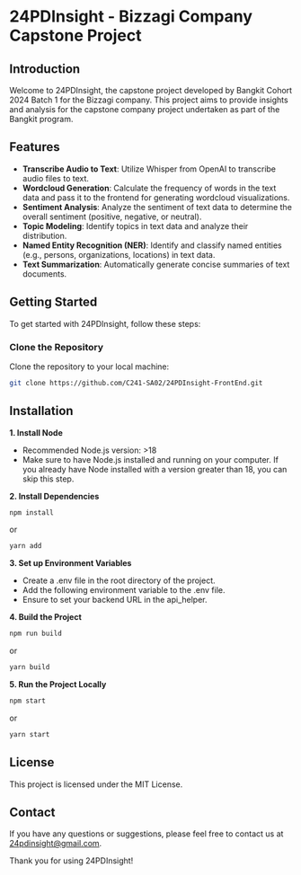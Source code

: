 # 24PDInsight - Bizzagi Company Capstone Project

## Introduction
Welcome to 24PDInsight, the capstone project developed by Bangkit Cohort 2024 Batch 1 for the Bizzagi company. This project aims to provide insights and analysis for the capstone company project undertaken as part of the Bangkit program.

## Features
- **Transcribe Audio to Text**: Utilize Whisper from OpenAI to transcribe audio files to text.
- **Wordcloud Generation**: Calculate the frequency of words in the text data and pass it to the frontend for generating wordcloud visualizations.
- **Sentiment Analysis**: Analyze the sentiment of text data to determine the overall sentiment (positive, negative, or neutral).
- **Topic Modeling**: Identify topics in text data and analyze their distribution.
- **Named Entity Recognition (NER)**: Identify and classify named entities (e.g., persons, organizations, locations) in text data.
- **Text Summarization**: Automatically generate concise summaries of text documents.

## Getting Started
To get started with 24PDInsight, follow these steps:

### Clone the Repository
Clone the repository to your local machine:
```bash
git clone https://github.com/C241-SA02/24PDInsight-FrontEnd.git
```

## Installation
**1. Install Node**
- Recommended Node.js version: >18
- Make sure to have Node.js installed and running on your computer. If you already have Node installed with a version greater than 18, you can skip this step.

**2. Install Dependencies**
```bash
npm install
```
or
```bash
yarn add
```
**3. Set up Environment Variables**
- Create a .env file in the root directory of the project.
- Add the following environment variable to the .env file.
- Ensure to set your backend URL in the api_helper.

**4. Build the Project**
```bash
npm run build
```
or
```bash
yarn build
```

**5. Run the Project Locally**
```bash
npm start
```
or
```bash
yarn start
```

## License
This project is licensed under the MIT License.

## Contact
If you have any questions or suggestions, please feel free to contact us at 24pdinsight@gmail.com.

Thank you for using 24PDInsight!